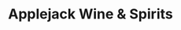 ---
title: "Applejack Wine & Spirits"
url: /colorado-springs/applejack-wine-and-spirits/
shop: alcohol
---